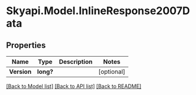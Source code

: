 
# Skyapi.Model.InlineResponse2007Data

## Properties

Name | Type | Description | Notes
------------ | ------------- | ------------- | -------------
**Version** | **long?** |  | [optional] 

[[Back to Model list]](../README.md#documentation-for-models)
[[Back to API list]](../README.md#documentation-for-api-endpoints)
[[Back to README]](../README.md)

